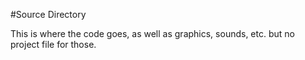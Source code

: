 #Source Directory

This is where the code goes, as well as graphics, sounds, etc. but no project file for those.
